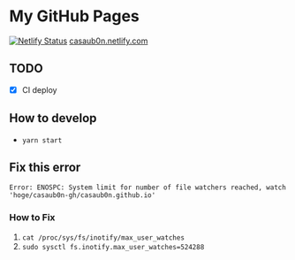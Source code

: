 # My GitHub Pages
[![Netlify Status](https://api.netlify.com/api/v1/badges/24bacd28-8b9b-4356-8958-5d0385dc6a37/deploy-status)](https://app.netlify.com/sites/casaub0n/deploys)
[casaub0n.netlify.com](https://casaub0n.netlify.com/)

## TODO
- [X] CI deploy

## How to develop
- `yarn start`

## Fix this error
```console
Error: ENOSPC: System limit for number of file watchers reached, watch 'hoge/casaub0n-gh/casaub0n.github.io'
```

### How to Fix
1. `cat /proc/sys/fs/inotify/max_user_watches`
1. `sudo sysctl fs.inotify.max_user_watches=524288`